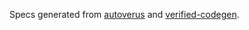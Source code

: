 Specs generated from [autoverus](https://github.com/microsoft/verus-proof-synthesis) and [verified-codegen](https://github.com/JetBrains-Research/verified-cogen).